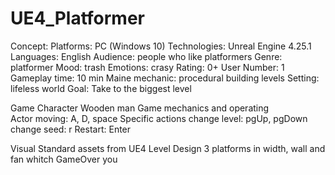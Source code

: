# UE4_Platformer
Concept: 
Platforms: PC (Windows 10)
Technologies: Unreal Engine 4.25.1
Languages:   English
Audience:  people who like platformers
Genre: platformer
Mood: trash
Emotions:  crasy
Rating:  0+
User Number:  1
Gameplay time:  10 min
Maine mechanic:   procedural building levels
Setting:  lifeless world
Goal: Take to the biggest level
 
Game Character
  Wooden man
Game mechanics and operating  
  Actor moving: A, D, space
Specific actions 
  change level: pgUp, pgDown
  change seed: r
  Restart: Enter 

Visual
 	Standard assets from UE4
Level Design
 	3 platforms in width, wall and fan whitch GameOver you
	
